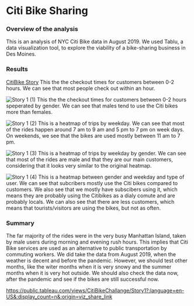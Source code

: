 # Citi Bike Sharing
### Overview of the analysis
This is an analysis of NYC Citi Bike data in August 2019. We used Tablu, a data visualization tool, to explore the viability of a bike-sharing business in Des Moines.

### Results
[CitiBike Story](https://user-images.githubusercontent.com/58046234/160258364-32206021-748d-4713-9531-fe7093b20a96.png)
This the the checkout times for customers between 0-2 hours. We can see that most people check out within an hour.

![Story 1 (1)](https://user-images.githubusercontent.com/58046234/160245013-1ca61a0e-714a-4948-b879-dfe5be99b0da.png)
This the the checkout times for customers between 0-2 hours speperated by gender. We can see that males tend to use the Citi bikes more than females. 

![Story 1 (2)](https://user-images.githubusercontent.com/58046234/160245022-31d47a31-adf1-4410-84d6-5029613e6f61.png)
This is a heatmap of trips by weekday. We can see that most of the rides happen around 7 am to 9 am and 5 pm to 7 pm on week days. On weekends, we see that the bikes are used mostly between 11 am to 7 pm.

![Story 1 (3)](https://user-images.githubusercontent.com/58046234/160245024-1e449c46-498c-4b6f-b590-851a355697f0.png)
This is a heatmap of trips by weekday by gender. We can see that most of the rides are male and that they are our main customers, considering that it looks very similar to the original heatmap.

![Story 1 (4)](https://user-images.githubusercontent.com/58046234/160245028-3939a753-2981-4a01-9b6e-04fbc3a93d01.png)
This is a heatmap between gender and weekday and type of user. We can see that subcribers mostly use the Citi bikes compared to customers. We also see that we mostly have subscibers using it, which means they are probably using the Citibikes as a dialy comute and are probably locals. We can also see that there are less customers, which means that tourists/visitors are using the bikes, but not as often. 

### Summary
The far majority of the rides were in the very busy Manhattan Island, taken by male users during morning and evening rush hours. This implies that Citi Bike services are used as an alternative to public transportation by commuting workers. 
We did take the data from August 2019, when the weather is decent and before the pandemic. However, we should test other months, like the witer months when it is very snowy and the summer months when it is very hot outside. We should also check the data now, after the pandemic and see if the bikes are still successful now. 

https://public.tableau.com/views/CitiBikeChallange/Story1?:language=en-US&:display_count=n&:origin=viz_share_link
